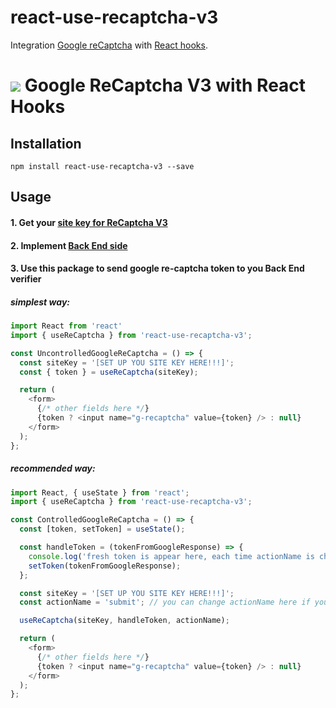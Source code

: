 # react-use-recaptcha-v3

Integration [Google reCaptcha](https://developers.google.com/recaptcha/docs/v3) with [React hooks](https://reactjs.org/docs/hooks-intro.html).

# ![](https://www.gstatic.com/images/icons/material/product/2x/recaptcha_48dp.png) Google ReCaptcha V3 with React Hooks

## Installation

`npm install react-use-recaptcha-v3 --save`

## Usage

#### 1. Get your [site key for ReCaptcha V3](https://www.google.com/recaptcha/admin#v3signup)

#### 2. Implement [Back End side](https://developers.google.com/recaptcha/docs/verify)

#### 3. Use this package to send google re-captcha token to you Back End verifier

##### simplest way:
```js
import React from 'react'
import { useReCaptcha } from 'react-use-recaptcha-v3';

const UncontrolledGoogleReCaptcha = () => {
  const siteKey = '[SET UP YOU SITE KEY HERE!!!]';
  const { token } = useReCaptcha(siteKey);

  return (
    <form>
      {/* other fields here */}
      {token ? <input name="g-recaptcha" value={token} /> : null}
    </form>
  );
};

```

##### recommended way:
```js
import React, { useState } from 'react';
import { useReCaptcha } from 'react-use-recaptcha-v3';

const ControlledGoogleReCaptcha = () => {
  const [token, setToken] = useState();

  const handleToken = (tokenFromGoogleResponse) => {
    console.log('fresh token is appear here, each time actionName is changed', { tokenFromGoogleResponse });
    setToken(tokenFromGoogleResponse);
  };

  const siteKey = '[SET UP YOU SITE KEY HERE!!!]';
  const actionName = 'submit'; // you can change actionName here if you need

  useReCaptcha(siteKey, handleToken, actionName);

  return (
    <form>
      {/* other fields here */}
      {token ? <input name="g-recaptcha" value={token} /> : null}
    </form>
  );
};
```
